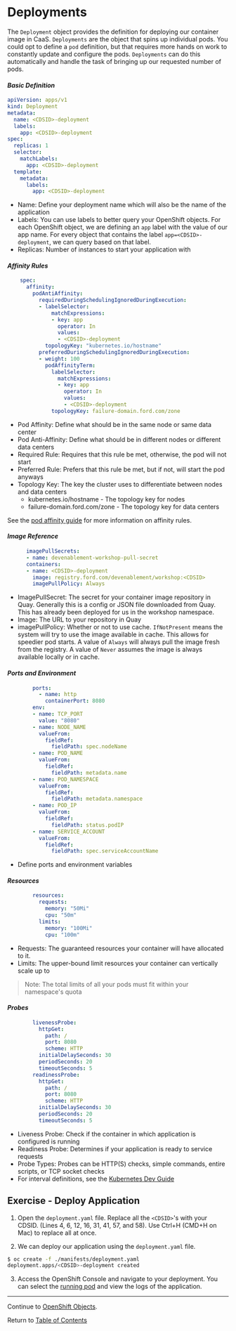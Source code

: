 # Deployments

The `Deployment` object provides the definition for deploying our container image in CaaS. `Deployments` are the object that spins up individual pods. You could opt to define a `pod` definition, but that requires more hands on work to constantly update and configure the pods. `Deployments` can do this automatically and handle the task of bringing up our requested number of pods.

#### *Basic Definition*

```yaml
apiVersion: apps/v1
kind: Deployment
metadata:
  name: <CDSID>-deployment
  labels:
    app: <CDSID>-deployment
spec:
  replicas: 1
  selector:
    matchLabels:
      app: <CDSID>-deployment
  template:
    metadata:
      labels:
        app: <CDSID>-deployment
```
- Name: Define your deployment name which will also be the name of the application
- Labels: You can use labels to better query your OpenShift objects. For each OpenShift object, we are defining an `app` label with the value of our app name. For every object that contains the label `app=<CDSID>-deployment`, we can query based on that label.
- Replicas: Number of instances to start your application with

#### *Affinity Rules*
```yaml
    spec:
      affinity:
        podAntiAffinity:
          requiredDuringSchedulingIgnoredDuringExecution:
          - labelSelector:
              matchExpressions:
              - key: app
                operator: In
                values:
                - <CDSID>-deployment
            topologyKey: "kubernetes.io/hostname"
          preferredDuringSchedulingIgnoredDuringExecution:
          - weight: 100
            podAffinityTerm:
              labelSelector:
                matchExpressions:
                - key: app
                  operator: In
                  values:
                  - <CDSID>-deployment
              topologyKey: failure-domain.ford.com/zone
```
- Pod Affinity: Define what should be in the same node or same data center
- Pod Anti-Affinity: Define what should be in different nodes or different data centers
- Required Rule: Requires that this rule be met, otherwise, the pod will not start
- Preferred Rule: Prefers that this rule be met, but if not, will start the pod anyways
- Topology Key: The key the cluster uses to differentiate between nodes and data centers
  - kubernetes.io/hostname - The topology key for nodes
  - failure-domain.ford.com/zone - The topology key for data centers

See the [pod affinity guide](../images/affinity/README.md) for more information on affinity rules.

#### *Image Reference*
```yaml
      imagePullSecrets:
      - name: devenablement-workshop-pull-secret
      containers:
      - name: <CDSID>-deployment
        image: registry.ford.com/devenablement/workshop:<CDSID>
        imagePullPolicy: Always
```
- ImagePullSecret: The secret for your container image repository in Quay. Generally this is a config or JSON file downloaded from Quay. This has already been deployed for us in the workshop namespace.
- Image: The URL to your repository in Quay
- imagePullPolicy: Whether or not to use cache. `IfNotPresent` means the system will try to use the image available in cache. This allows for speedier pod starts. A value of `Always` will always pull the image fresh from the registry. A value of `Never` assumes the image is always available locally or in cache.

#### *Ports and Environment*
```yaml
        ports:
          - name: http
            containerPort: 8080
        env:
        - name: TCP_PORT
          value: "8080"
        - name: NODE_NAME
          valueFrom:
            fieldRef:
              fieldPath: spec.nodeName
        - name: POD_NAME
          valueFrom:
            fieldRef:
              fieldPath: metadata.name
        - name: POD_NAMESPACE
          valueFrom:
            fieldRef:
              fieldPath: metadata.namespace
        - name: POD_IP
          valueFrom:
            fieldRef:
              fieldPath: status.podIP
        - name: SERVICE_ACCOUNT
          valueFrom:
            fieldRef:
              fieldPath: spec.serviceAccountName
```
- Define ports and environment variables

#### *Resources*
```yaml
        resources:
          requests:
            memory: "50Mi"
            cpu: "50m"
          limits:
            memory: "100Mi"
            cpu: "100m"
```
- Requests: The guaranteed resources your container will have allocated to it.
- Limits: The upper-bound limit resources your container can vertically scale up to
> Note: The total limits of all your pods must fit within your namespace's quota

#### *Probes*
```yaml
        livenessProbe:
          httpGet:
            path: /
            port: 8080
            scheme: HTTP
          initialDelaySeconds: 30
          periodSeconds: 20
          timeoutSeconds: 5
        readinessProbe:
          httpGet:
            path: /
            port: 8080
            scheme: HTTP
          initialDelaySeconds: 30
          periodSeconds: 20
          timeoutSeconds: 5
```
- Liveness Probe: Check if the container in which application is configured is running
- Readiness Probe: Determines if your application is ready to service requests
- Probe Types: Probes can be HTTP(S) checks, simple commands, entire scripts, or TCP socket checks
- For interval definitions, see the [Kubernetes Dev Guide](https://kubernetes.io/docs/tasks/configure-pod-container/configure-liveness-readiness-probes/#configure-probes)

## Exercise - Deploy Application

1. Open the `deployment.yaml` file. Replace all the `<CDSID>`'s with your CDSID. (Lines 4, 6, 12, 16, 31, 41, 57, and 58). Use Ctrl+H (CMD+H on Mac) to replace all at once.

2. We can deploy our application using the `deployment.yaml` file.

```bash
$ oc create -f ./manifests/deployment.yaml
deployment.apps/<CDSID>-deployment created
```

3. Access the OpenShift Console and navigate to your deployment. You can select the [running pod](https://console-openshift-console.apps.pd01.edc.caas.ford.com/k8s/ns/devenablement-workshop-dev/pods) and view the logs of the application.

---

Continue to [OpenShift Objects](./11-objects.md).

Return to [Table of Contents](../README.md#agenda)

